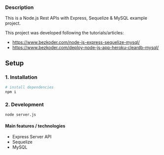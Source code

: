 ### Description

This is a Node.js Rest APIs with Express, Sequelize & MySQL example project.

This project was developed following the tutorials/articles:

- https://www.bezkoder.com/node-js-express-sequelize-mysql/
- https://www.bezkoder.com/deploy-node-js-app-heroku-cleardb-mysql/

## Setup

### 1. Installation

```bash
# install dependencies
npm i
```

### 2. Development

```bash
node server.js
```

#### Main features / technologies

- Express Server API
- Sequelize
- MySQL
